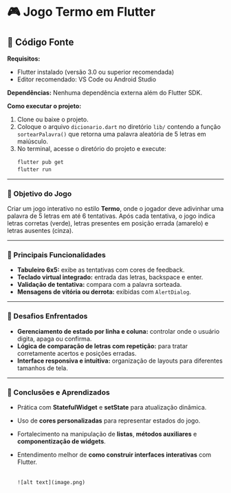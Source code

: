 # 🎮 Jogo Termo em Flutter

## 📁 Código Fonte

**Requisitos:**
- Flutter instalado (versão 3.0 ou superior recomendada)
- Editor recomendado: VS Code ou Android Studio

**Dependências:**
Nenhuma dependência externa além do Flutter SDK.

**Como executar o projeto:**
1. Clone ou baixe o projeto.
2. Coloque o arquivo `dicionario.dart` no diretório `lib/` contendo a função `sortearPalavra()` que retorna uma palavra aleatória de 5 letras em maiúsculo.
3. No terminal, acesse o diretório do projeto e execute:
   ```bash
   flutter pub get
   flutter run
   ```

---

### 🎯 Objetivo do Jogo
Criar um jogo interativo no estilo **Termo**, onde o jogador deve adivinhar uma palavra de 5 letras em até 6 tentativas. Após cada tentativa, o jogo indica letras corretas (verde), letras presentes em posição errada (amarelo) e letras ausentes (cinza).

---

### 🔧 Principais Funcionalidades

- **Tabuleiro 6x5:** exibe as tentativas com cores de feedback.
- **Teclado virtual integrado:** entrada das letras, backspace e enter.
- **Validação de tentativa:** compara com a palavra sorteada.
- **Mensagens de vitória ou derrota:** exibidas com `AlertDialog`.

---

### 🧱 Desafios Enfrentados

- **Gerenciamento de estado por linha e coluna:** controlar onde o usuário digita, apaga ou confirma.
- **Lógica de comparação de letras com repetição:** para tratar corretamente acertos e posições erradas.
- **Interface responsiva e intuitiva:** organização de layouts para diferentes tamanhos de tela.

---

### 📘 Conclusões e Aprendizados

- Prática com **StatefulWidget** e **setState** para atualização dinâmica.
- Uso de **cores personalizadas** para representar estados do jogo.
- Fortalecimento na manipulação de **listas**, **métodos auxiliares** e **componentização de widgets**.
- Entendimento melhor de **como construir interfaces interativas** com Flutter.

                                                                                                               ![alt text](image.png)

